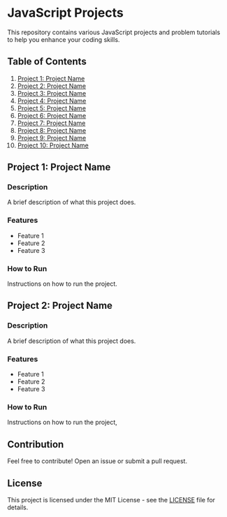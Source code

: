 # JavaScript Projects

This repository contains various JavaScript projects and problem tutorials to help you enhance your coding skills.

## Table of Contents

1. [Project 1: Project Name](#project-1-project-name)
2. [Project 2: Project Name](#project-2-project-name)
3. [Project 3: Project Name](#project-3-project-name)
4. [Project 4: Project Name](#project-4-project-name)
5. [Project 5: Project Name](#project-5-project-name)
6. [Project 6: Project Name](#project-6-project-name)
7. [Project 7: Project Name](#project-7-project-name)
8. [Project 8: Project Name](#project-8-project-name)
9. [Project 9: Project Name](#project-9-project-name)
10. [Project 10: Project Name](#project-10-project-name)

## Project 1: Project Name

### Description
A brief description of what this project does.

### Features
- Feature 1
- Feature 2
- Feature 3

### How to Run
Instructions on how to run the project.

## Project 2: Project Name

### Description
A brief description of what this project does.

### Features
- Feature 1
- Feature 2
- Feature 3

### How to Run
Instructions on how to run the project,

<!-- Repeat the above structure for all 10 projects -->

## Contribution

Feel free to contribute! Open an issue or submit a pull request.

## License

This project is licensed under the MIT License - see the [LICENSE](LICENSE) file for details.

